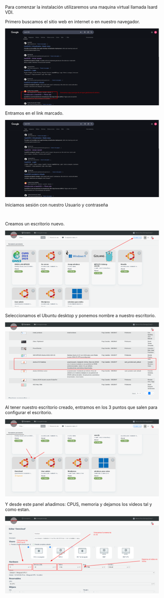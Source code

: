 Para comenzar la instalación utilizaremos una maquina virtual llamada Isard VDI.

Primero buscamos el sitio web en internet o en nuestro navegador.

<img src="2025-05-06_13-19.png" alt="">

Entramos en el link marcado.

<img src="Isard.png" alt="">

Iniciamos sesión con nuestro Usuario y contraseña 

<img src="usuario y contraseña.png" alt="">

Creamos un escritorio nuevo.

<img src="escritorio.png" alt="">

Seleccionamos el Ubuntu desktop y ponemos nombre a nuestro escritorio.

<img src="escritorio 2.png" alt="">

Al tener nuestro escritorio creado, entramos en los 3 puntos que salen para configurar el escritorio. 

<img src="escritorio 3.png" alt="">

Y desde este panel añadimos: CPUS, memoria y dejamos los videos tal y como estan.

<img src="escritorio 4.png" alt="">




